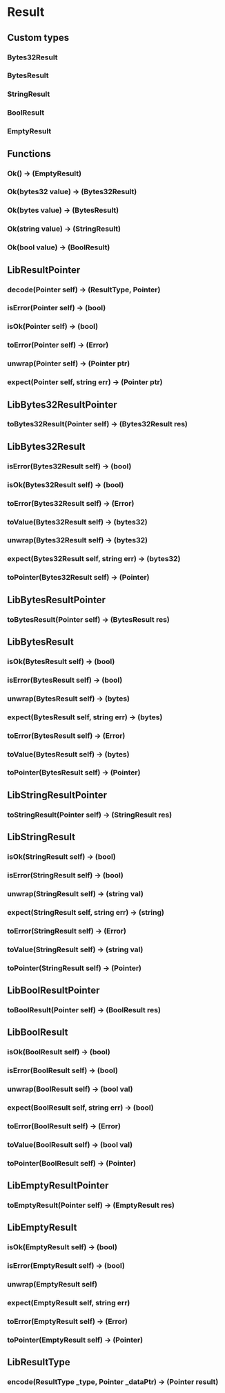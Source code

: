 # Result

## Custom types

### Bytes32Result



### BytesResult



### StringResult



### BoolResult



### EmptyResult



## Functions

### **Ok() &rarr; (EmptyResult)**



### **Ok(bytes32 value) &rarr; (Bytes32Result)**



### **Ok(bytes value) &rarr; (BytesResult)**



### **Ok(string value) &rarr; (StringResult)**



### **Ok(bool value) &rarr; (BoolResult)**



## LibResultPointer

### **decode(Pointer self) &rarr; (ResultType, Pointer)**



### **isError(Pointer self) &rarr; (bool)**



### **isOk(Pointer self) &rarr; (bool)**



### **toError(Pointer self) &rarr; (Error)**



### **unwrap(Pointer self) &rarr; (Pointer ptr)**



### **expect(Pointer self, string err) &rarr; (Pointer ptr)**



## LibBytes32ResultPointer

### **toBytes32Result(Pointer self) &rarr; (Bytes32Result res)**



## LibBytes32Result

### **isError(Bytes32Result self) &rarr; (bool)**



### **isOk(Bytes32Result self) &rarr; (bool)**



### **toError(Bytes32Result self) &rarr; (Error)**



### **toValue(Bytes32Result self) &rarr; (bytes32)**



### **unwrap(Bytes32Result self) &rarr; (bytes32)**



### **expect(Bytes32Result self, string err) &rarr; (bytes32)**



### **toPointer(Bytes32Result self) &rarr; (Pointer)**



## LibBytesResultPointer

### **toBytesResult(Pointer self) &rarr; (BytesResult res)**



## LibBytesResult

### **isOk(BytesResult self) &rarr; (bool)**



### **isError(BytesResult self) &rarr; (bool)**



### **unwrap(BytesResult self) &rarr; (bytes)**



### **expect(BytesResult self, string err) &rarr; (bytes)**



### **toError(BytesResult self) &rarr; (Error)**



### **toValue(BytesResult self) &rarr; (bytes)**



### **toPointer(BytesResult self) &rarr; (Pointer)**



## LibStringResultPointer

### **toStringResult(Pointer self) &rarr; (StringResult res)**



## LibStringResult

### **isOk(StringResult self) &rarr; (bool)**



### **isError(StringResult self) &rarr; (bool)**



### **unwrap(StringResult self) &rarr; (string val)**



### **expect(StringResult self, string err) &rarr; (string)**



### **toError(StringResult self) &rarr; (Error)**



### **toValue(StringResult self) &rarr; (string val)**



### **toPointer(StringResult self) &rarr; (Pointer)**



## LibBoolResultPointer

### **toBoolResult(Pointer self) &rarr; (BoolResult res)**



## LibBoolResult

### **isOk(BoolResult self) &rarr; (bool)**



### **isError(BoolResult self) &rarr; (bool)**



### **unwrap(BoolResult self) &rarr; (bool val)**



### **expect(BoolResult self, string err) &rarr; (bool)**



### **toError(BoolResult self) &rarr; (Error)**



### **toValue(BoolResult self) &rarr; (bool val)**



### **toPointer(BoolResult self) &rarr; (Pointer)**



## LibEmptyResultPointer

### **toEmptyResult(Pointer self) &rarr; (EmptyResult res)**



## LibEmptyResult

### **isOk(EmptyResult self) &rarr; (bool)**



### **isError(EmptyResult self) &rarr; (bool)**



### **unwrap(EmptyResult self)**



### **expect(EmptyResult self, string err)**



### **toError(EmptyResult self) &rarr; (Error)**



### **toPointer(EmptyResult self) &rarr; (Pointer)**



## LibResultType

### **encode(ResultType _type, Pointer _dataPtr) &rarr; (Pointer result)**



